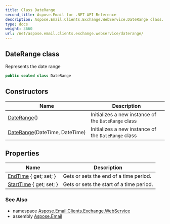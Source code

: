 ```yaml
---
title: Class DateRange
second_title: Aspose.Email for .NET API Reference
description: Aspose.Email.Clients.Exchange.WebService.DateRange class. Represents the date range
type: docs
weight: 3660
url: /net/aspose.email.clients.exchange.webservice/daterange/
---
```

## DateRange class

Represents the date range

```csharp
public sealed class DateRange
```

## Constructors

| Name | Description |
| --- | --- |
| [DateRange](daterange/#constructor)() | Initializes a new instance of the `DateRange` class |
| [DateRange](daterange/#constructor_1)(DateTime, DateTime) | Initializes a new instance of the `DateRange` class |

## Properties

| Name | Description |
| --- | --- |
| [EndTime](../../aspose.email.clients.exchange.webservice/daterange/endtime/) { get; set; } | Gets or sets the end of a time period. |
| [StartTime](../../aspose.email.clients.exchange.webservice/daterange/starttime/) { get; set; } | Gets or sets the start of a time period. |

### See Also

* namespace [Aspose.Email.Clients.Exchange.WebService](../../aspose.email.clients.exchange.webservice/)
* assembly [Aspose.Email](../../)


